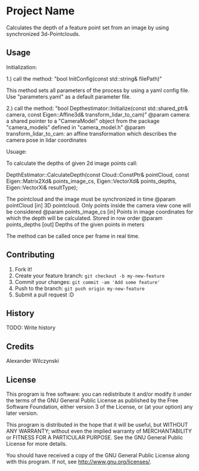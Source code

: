 # Project Name

Calculates the depth of a feature point set from an image by using synchronized 3d-Pointclouds.

## Usage

Initialization:

1.)
call the method: "bool InitConfig(const std::string& filePath)"

This method sets all parameters of the process by using a yaml config file. 
Use "parameters.yaml" as a default parameter file.

2.) 
call the method: "bool Depthestimator::Initialize(const std::shared_ptr<CameraModel>& camera, const Eigen::Affine3d& transform_lidar_to_cam)"
@param camera: a shared pointer to a "CameraModel" object from the package "camera_models" defined in "camera_model.h"
@param transform_lidar_to_cam: an affine transformation which describes the camera pose in lidar coordinates


Usuage:

To calculate the depths of given 2d image points call:

DepthEstimator::CalculateDepth(const Cloud::ConstPtr& pointCloud, const Eigen::Matrix2Xd& points_image_cs,
			Eigen::VectorXd& points_depths, Eigen::VectorXi& resultType);

The pointcloud and the image must be synchronized in time
@param pointCloud [in] 3D pointcloud. Only points inside the camera view cone will be considered
@param points_image_cs [in] Points in image coordinates for which the depth will be calculated. Stored in row order
@param points_depths [out] Depths of the given points in meters

The method can be called once per frame in real time.


## Contributing

1. Fork it!
2. Create your feature branch: `git checkout -b my-new-feature`
3. Commit your changes: `git commit -am 'Add some feature'`
4. Push to the branch: `git push origin my-new-feature`
5. Submit a pull request :D

## History

TODO: Write history

## Credits

Alexander Wilczynski

## License

This program is free software: you can redistribute it and/or modify
it under the terms of the GNU General Public License as published by
the Free Software Foundation, either version 3 of the License, or
(at your option) any later version.

This program is distributed in the hope that it will be useful,
but WITHOUT ANY WARRANTY; without even the implied warranty of
MERCHANTABILITY or FITNESS FOR A PARTICULAR PURPOSE.  See the
GNU General Public License for more details.

You should have received a copy of the GNU General Public License
along with this program.  If not, see <http://www.gnu.org/licenses/>.
